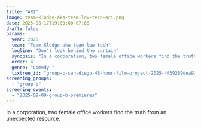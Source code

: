 ```yaml
---
title: "ARI"
image: team-kludge-aka-team-low-tech-ari.png
date: 2025-08-17T19:00:00-07:00
draft: false
params:
  year: 2025
  team: "Team Kludge aka team low-tech"
  logline: "Don't look behind the curtain"
  synopsis: "In a corporation, two female office workers find the truth from an unexpected resource."
  order: 4
  genre: "Comedy "
  tixtree_id: "group-b-san-diego-48-hour-film-project-2025-4f39289dea92"
screening_groups:
  - "group-b"
screening_events:
  - "2025-09-09-group-b-premieres"
---
```


In a corporation, two female office workers find the truth from an unexpected resource.

